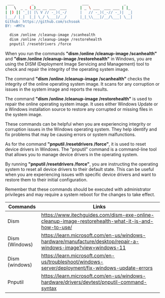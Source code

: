 ```sh
 ___        _                      ___                _   
|   \  _ _ (_)__ __ ___  ___      | _ \ ___  ___ ___ | |_ 
| |) || '_|| |\ V // -_)(_-/      |   // -_)(_-// -_)|  _|
|___/ |_|  |_| \_/ \___|/__/      |_|_\\___|/__/\___| \__|
Github: https://github.com/schsoak
BY: ~#M?x   

```
```sh
  dism /online /cleanup-image /scanhealth
  dism /online /cleanup-image /restorehealth
  pnputil /resetdrivers /force
```

When you run the commands **"dism /online /cleanup-image /scanhealth"** and **"dism /online /cleanup-image /restorehealth"** in Windows, you are using the DISM (Deployment Image Servicing and Management) tool to check and repair the integrity of the operating system image.

The command **"dism /online /cleanup-image /scanhealth"** checks the integrity of the online operating system image. It scans for any corruption or issues in the system image and reports the results.

The command **"dism /online /cleanup-image /restorehealth"** is used to repair the online operating system image. It uses either Windows Update or a Windows installation source to restore any corrupted or missing files in the system image.

These commands can be helpful when you are experiencing integrity or corruption issues in the Windows operating system. They help identify and fix problems that may be causing errors or system malfunctions.

As for the command **"pnputil /resetdrivers /force"**, it is used to reset device drivers in Windows. The "pnputil" command is a command-line tool that allows you to manage device drivers in the operating system.

By running **"pnputil /resetdrivers /force"**, you are instructing the operating system to reset all device drivers to their default state. This can be useful when you are experiencing issues with specific device drivers and want to restore them to their initial configuration.

Remember that these commands should be executed with administrator privileges and may require a system reboot for the changes to take effect.

| Commands |  Links |
| ------ | ------ |
|  Dism | https://www.itechguides.com/dism-exe-online-cleanup-image-restorehealth-what-it-is-and-how-to-use/
|  Dism (Windows) | https://learn.microsoft.com/en-us/windows-hardware/manufacture/desktop/repair-a-windows-image?view=windows-11
|  Dism (windows) | https://learn.microsoft.com/en-us/troubleshoot/windows-server/deployment/fix-windows-update-errors
|  Pnputil | https://learn.microsoft.com/en-us/windows-hardware/drivers/devtest/pnputil-command-syntax
